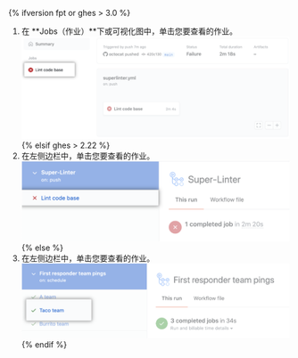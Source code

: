 {% ifversion fpt or ghes > 3.0 %}
1. 在 **Jobs（作业）**下或可视化图中，单击您要查看的作业。 ![Lint 代码库作业](/assets/images/help/repository/superlinter-lint-code-base-job-updated.png)
{% elsif ghes > 2.22 %}
1. 在左侧边栏中，单击您要查看的作业。 ![Lint 代码库作业](/assets/images/help/repository/superlinter-lint-code-base-job.png)
{% else %}
1. 在左侧边栏中，单击您要查看的作业。 ![选择工作流程作业](/assets/images/help/repository/workflow-job.png)
{% endif %}
